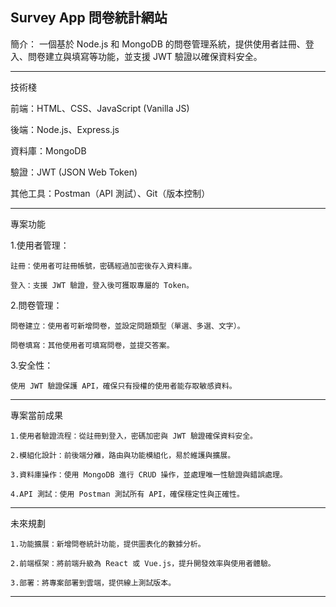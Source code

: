 Survey App 問卷統計網站 
---
簡介：
一個基於 Node.js 和 MongoDB 的問卷管理系統，提供使用者註冊、登入、問卷建立與填寫等功能，並支援 JWT 驗證以確保資料安全。

---
技術棧

前端：HTML、CSS、JavaScript (Vanilla JS)

後端：Node.js、Express.js

資料庫：MongoDB

驗證：JWT (JSON Web Token)

其他工具：Postman（API 測試）、Git（版本控制）

---
專案功能

1.使用者管理：

    註冊：使用者可註冊帳號，密碼經過加密後存入資料庫。
    
    登入：支援 JWT 驗證，登入後可獲取專屬的 Token。
    
2.問卷管理：

    問卷建立：使用者可新增問卷，並設定問題類型（單選、多選、文字）。
    
    問卷填寫：其他使用者可填寫問卷，並提交答案。
    
3.安全性：

    使用 JWT 驗證保護 API，確保只有授權的使用者能存取敏感資料。
---
專案當前成果

    1.使用者驗證流程：從註冊到登入，密碼加密與 JWT 驗證確保資料安全。

    2.模組化設計：前後端分離，路由與功能模組化，易於維護與擴展。
    
    3.資料庫操作：使用 MongoDB 進行 CRUD 操作，並處理唯一性驗證與錯誤處理。
    
    4.API 測試：使用 Postman 測試所有 API，確保穩定性與正確性。
---
未來規劃

    1.功能擴展：新增問卷統計功能，提供圖表化的數據分析。
    
    2.前端框架：將前端升級為 React 或 Vue.js，提升開發效率與使用者體驗。
    
    3.部署：將專案部署到雲端，提供線上測試版本。
---
